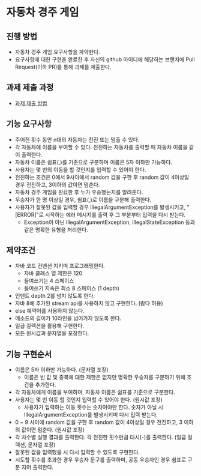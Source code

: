 # 자동차 경주 게임
## 진행 방법
* 자동차 경주 게임 요구사항을 파악한다.
* 요구사항에 대한 구현을 완료한 후 자신의 github 아이디에 해당하는 브랜치에 Pull Request(이하 PR)를 통해 과제를 제출한다.

## 과제 제출 과정
* [과제 제출 방법](https://github.com/next-step/nextstep-docs/tree/master/precourse)

## 기능 요구사항
* 주어진 횟수 동안 n대의 자동차는 전진 또는 멈출 수 있다.
* 각 자동차에 이름을 부여할 수 있다. 전진하는 자동차를 출력할 때 자동차 이름을 같이 출력한다.
* 자동차 이름은 쉼표(,)를 기준으로 구분하며 이름은 5자 이하만 가능하다.
* 사용자는 몇 번의 이동을 할 것인지를 입력할 수 있어야 한다.
* 전진하는 조건은 0에서 9사이에서 random 값을 구한 후 random 값이 4이상일 경우 전진하고, 3이하의 값이면 멈춘다.
* 자동차 경주 게임을 완료한 후 누가 우승했는지를 알려준다.
* 우승자가 한 명 이상일 경우, 쉼표(,)로 이름을 구분해 출력한다.
* 사용자가 잘못된 값을 입력할 경우 IllegalArgumentException를 발생시키고, 
  "[ERROR]"로 시작하는 에러 메시지를 출력 후 그 부분부터 입력을 다시 받는다.
    * Exception이 아닌 IllegalArgumentException, IllegalStateException 등과 같은 명확한 유형을 처리한다.

## 제약조건
* 자바 코드 컨벤션 지키며 프로그래밍한다.
    * 자바 클래스 열 제한은 120
    * 들여쓰기는 4 스페이스
    * 들여쓰기 지속은 최소 8 스페이스 (1 depth)
* 인덴트 depth 2를 넘지 않도록 한다.
* 자바 8에 추가된 stream api를 사용하지 않고 구현한다. (람다 허용)
* else 예약어를 사용하지 않는다.
* 메소드의 길이가 10라인을 넘어가지 않도록 한다.
* 일급 컬렉션을 활용해 구현한다.
* 모든 원시값과 문자열을 포장한다.

## 기능 구현순서
* 이름은 5자 이하만 가능하다. (문자열 포장)
  * 이름은 빈 값 및 중복에 대한 제한은 없지만 명확한 우승자를 구분하기 위해 조건을 추가한다.
* 각 자동차에게 이름을 부여하며, 자동차 이름은 쉼표를 기준으로 구분한다. 
* 사용자는 몇 번 이동 할 것인지 입력할 수 있어야 한다. (원시값 포장)
    * 사용자가 입력하는 이동 횟수는 숫자여야만 한다. 숫자가 아닐 시 IllegalArgumentException를 발생시키며 다시 입력 받는다.
* 0 ~ 9 사이에 random 값을 구한 후 random 값이 4이상일 경우 전진하고, 3 이하의 값이면 멈춘다. (원시값 포장)
* 각 차수별 실행 결과를 출력한다. 각 전진한 횟수만큼 대시(-)를 출력한다. (일급 컬렉션, 문자열 포장)
* 잘못된 값을 입력했을 시 다시 입력할 수 있도록 구현한다.
* 시도할 횟수를 초과한 경우 우승자 문구를 출력하며, 공동 우승자인 경우 쉼표로 구분 지어 출력한다.